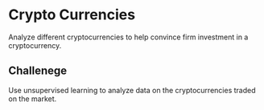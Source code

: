 # Crypto Currencies
Analyze different cryptocurrencies to help convince firm investment in a cryptocurrency.


## Challenege
Use unsupervised learning to analyze data on the cryptocurrencies traded on the market. 


